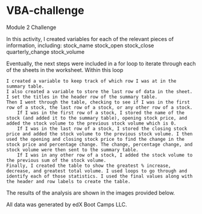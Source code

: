 # VBA-challenge
Module 2 Challenge

In this activity, I created variables for each of the relevant pieces of information, including:
    stock_name
    stock_open
    stock_close
    quarterly_change
    stock_volume

Eventually, the next steps were included in a for loop to iterate through each of the sheets in the worksheet. Within this loop

    I created a variable to keep track of which row I was at in the summary table.
    I also created a variable to store the last row of data in the sheet.
    I set the titles in the header row of the summary table.
    Then I went through the table, checking to see if I was in the first row of a stock, the last row of a stock, or any other row of a stock.
        If I was in the first row of a stock, I stored the name of the stock (and added it to the summary table), opening stock price, and added the stock volume to the previous stock volume which is 0.
        If I was in the last row of a stock, I stored the closing stock price and added the stock volume to the previous stock volume. I then used the opening and closing stock price to find the change in the stock price and percentage change. The change, percentage change, and stock volume were then sent to the summary table.
        If I was in any other row of a stock, I added the stock volume to the previous sum of the stock volume.
    Finally, I created the table to show the greatest % increase, decrease, and greatest total volume. I used loops to go through and identify each of those statistics. I used the final values along with the header and row labels to create the table.

The results of the analysis are shown in the images provided below.

All data was generated by edX Boot Camps LLC.